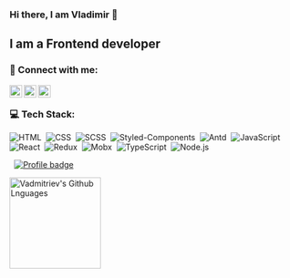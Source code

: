 ### Hi there, I am Vladimir 👋

## I am a Frontend developer

### 🤝 Connect with me:

[<img align="left" alt="vadmitriev | LinkedIn" width="22px" src="https://cdn.jsdelivr.net/npm/simple-icons@v3/icons/linkedin.svg" />][linkedin]
[<img align="left" alt="vadmitriev | telegram" width="22px" src="https://cdn.jsdelivr.net/npm/simple-icons@v3/icons/telegram.svg" />][telegram]
[<img align="left" alt="vadmitriev | email" width="22px" src="https://cdn.jsdelivr.net/npm/simple-icons@7.0.0/icons/maildotru.svg" />][email]


[telegram]: https://t.me/vadmitriev1
[linkedin]: https://www.linkedin.com/in/vladimir-dmitriev-work/
[email]:   mailto:v.a.dmitriev123@gmail.com
&nbsp;
### 💻 Tech Stack:

![HTML](https://img.shields.io/badge/-HTML-333333?style=flat&logo=HTML5&logoColor=E34F26)&nbsp;
![CSS](https://img.shields.io/badge/-CSS-333333?style=flat&logo=CSS3&logoColor=1572B6)&nbsp;
![SCSS](https://img.shields.io/badge/-SCSS-333333?style=flat&logo=SASS)&nbsp;
![Styled-Components](https://img.shields.io/badge/-StyledComponents-333333?style=flat&logo=styledcomponents)&nbsp;
![Antd](https://img.shields.io/badge/-Antd-333333?style=flat&logo=antdesign)&nbsp;
![JavaScript](https://img.shields.io/badge/-JavaScript-333333?style=flat&logo=javascript)&nbsp;
![React](https://img.shields.io/badge/-React-333333?style=flat&logo=react)&nbsp;
![Redux](https://img.shields.io/badge/-Redux-333333?style=flat&logo=redux)&nbsp;
![Mobx](https://img.shields.io/badge/-Mobx-333333?style=flat&logo=mobx)&nbsp;
![TypeScript](https://img.shields.io/badge/-TypeScript-333333?style=flat&logo=TypeScript&logoColor=007ACC)&nbsp;
![Node.js](https://img.shields.io/badge/-Node.js-333333?style=flat&logo=node.js)&nbsp;

&nbsp;
[![Profile badge](https://www.codewars.com/users/vadmitriev/badges/small)](https://www.codewars.com/users/Imansaparov)
&nbsp;

<img height="160em" align="left" alt="Vadmitriev's Github Lnguages" src="https://github-readme-stats-eight-theta.vercel.app/api/top-langs/?username=vadmitriev&theme=algolia&layout=compact" />



